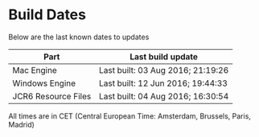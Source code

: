 # Build Dates

Below are the last known dates to updates

Part | Last build update
-----|-----
Mac Engine | Last built: 03 Aug 2016; 21:19:26
Windows Engine | Last built: 12 Jun 2016; 19:44:33
JCR6 Resource Files | Last built: 04 Aug 2016; 16:30:54
All times are in CET (Central European Time: Amsterdam, Brussels, Paris, Madrid)



